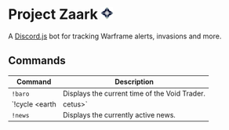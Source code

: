 # Project Zaark <img src="src/resources/zaark-vector.png" height="25" width="25" alt="Zaark Avatar"/>

A [Discord.js](http://discord.js.org) bot for tracking Warframe alerts, invasions and more.

## Commands

Command | Description
--- | --- |
`!baro` | Displays the current time of the Void Trader.
`!cycle <earth|cetus>` | Displays the current and remaining time of the current Earth and Cetus cycles.
`!news` | Displays the currently active news.
